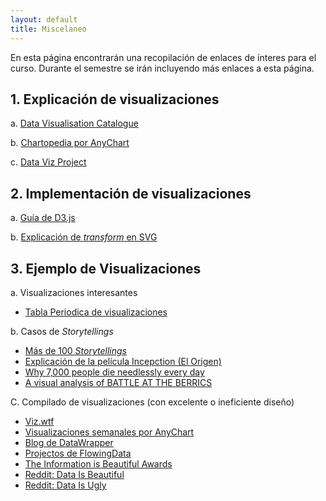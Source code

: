 ```yaml
---
layout: default
title: Miscelaneo
---
```


En esta página encontrarán una recopilación de enlaces de ínteres para el curso. Durante el semestre se irán incluyendo más enlaces a esta página.

## 1. Explicación de visualizaciones

a. [Data Visualisation Catalogue](https://datavizcatalogue.com/ES/)

b. [Chartopedia por AnyChart](https://www.anychart.com/chartopedia/chart-type/)

c. [Data Viz Project](https://datavizproject.com/)

## 2. Implementación de visualizaciones

a. [Guía de D3.js](https://www.d3indepth.com/)

b. [Explicación de _transform_ en SVG](https://css-tricks.com/transforms-on-svg-elements/)

## 3. Ejemplo de Visualizaciones

a. Visualizaciones interesantes
- [Tabla Periodica de visualizaciones](https://www.visual-literacy.org/periodic_table/periodic_table.html)

b. Casos de _Storytellings_

- [Más de 100 _Storytellings_](https://pudding.cool/)
- [Explicación de la película Incepction (El Origen)](http://www.inception-explained.com/)
- [Why 7,000 people die needlessly every day](https://news.sky.com/story/why-7-000-people-die-needlessly-every-day-11770982)
- [A visual analysis of BATTLE AT THE BERRICS](http://www.georgelmurphy.com/berrics/)

C. Compilado de visualizaciones (con excelente o ineficiente diseño)

- [Viz.wtf](https://viz.wtf/)
- [Visualizaciones semanales por AnyChart](https://www.anychart.com/blog/category/data-visualization-weekly/)
- [Blog de DataWrapper](https://blog.datawrapper.de/)
- [Projectos de FlowingData](https://flowingdata.com/made-by-flowingdata/)
- [The Information is Beautiful Awards](https://www.informationisbeautifulawards.com/)
- [Reddit: Data Is Beautiful](https://www.reddit.com/r/dataisbeautiful/)
- [Reddit: Data Is Ugly](https://www.reddit.com/r/dataisugly/)
